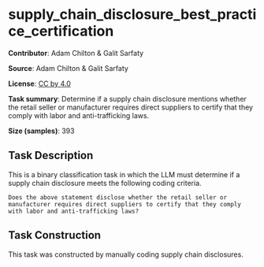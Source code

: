 # supply_chain_disclosure_best_practice_certification

**Contributor**: Adam Chilton & Galit Sarfaty

**Source**: Adam Chilton & Galit Sarfaty

**License**: [CC by 4.0](https://creativecommons.org/licenses/by/4.0/)

**Task summary**: Determine if a supply chain disclosure mentions whether the retail seller or manufacturer requires direct suppliers to certify that they comply with labor and anti-trafficking laws.

**Size (samples)**: 393

## Task Description

This is a binary classification task in which the LLM must determine if a supply chain disclosure meets the following coding criteria.

```text
Does the above statement disclose whether the retail seller or manufacturer requires direct suppliers to certify that they comply with labor and anti-trafficking laws?
```

## Task Construction

This task was constructed by manually coding supply chain disclosures.